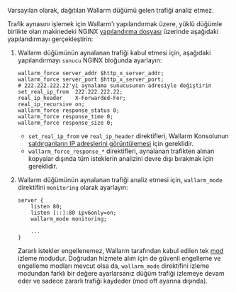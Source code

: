 Varsayılan olarak, dağıtılan Wallarm düğümü gelen trafiği analiz etmez.

Trafik aynasını işlemek için Wallarm'ı yapılandırmak üzere, yüklü düğümle birlikte olan makinedeki NGINX [yapılandırma dosyası](https://docs.nginx.com/nginx/admin-guide/basic-functionality/managing-configuration-files/) üzerinde aşağıdaki yapılandırmayı gerçekleştirin:

1. Wallarm düğümünün aynalanan trafiği kabul etmesi için, aşağıdaki yapılandırmayı `sunucu` NGINX bloğunda ayarlayın:

    ```
    wallarm_force server_addr $http_x_server_addr;
    wallarm_force server_port $http_x_server_port;
    # 222.222.222.22'yi aynalama sunucusunun adresiyle değiştirin
    set_real_ip_from  222.222.222.22;
    real_ip_header    X-Forwarded-For;
    real_ip_recursive on;
    wallarm_force response_status 0;
    wallarm_force response_time 0;
    wallarm_force response_size 0;
    ```

    * `set_real_ip_from` ve `real_ip_header` direktifleri, Wallarm Konsolunun [saldırganların IP adreslerini görüntülemesi](proxy-balancer-instr) için gereklidir.
    * `wallarm_force_response_*` direktifleri, aynalanan trafikten alınan kopyalar dışında tüm isteklerin analizini devre dışı bırakmak için gereklidir.
1. Wallarm düğümünün aynalanan trafiği analiz etmesi için, `wallarm_mode` direktifini `monitoring` olarak ayarlayın:

    ```
    server {
        listen 80;
        listen [::]:80 ipv6only=on;
        wallarm_mode monitoring;

        ...
    }
    ```

    Zararlı istekler engellenemez, Wallarm tarafından kabul edilen tek [mod](waf-mode-instr) izleme modudur. Doğrudan hizmete alım için de güvenli engelleme ve engelleme modları mevcut olsa da, `wallarm_mode` direktifini izleme modundan farklı bir değere ayarlarsanız düğüm trafiği izlemeye devam eder ve sadece zararlı trafiği kaydeder (mod off ayarına dışında).